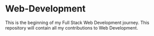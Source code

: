 # Web-Development
This is the beginning of my Full Stack Web Development journey. This repository will contain all my contributions to Web Development.
